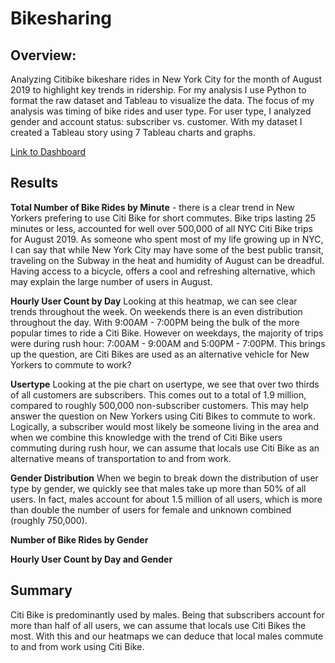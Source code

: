# Bikesharing
## Overview:


Analyzing Citibike bikeshare rides in New York City for the month of August 2019 to highlight key trends in ridership. For my analysis I use Python to format the raw dataset and Tableau to visualize the data. The focus of my analysis was timing of bike rides and user type. For user type, I analyzed gender and account status: subscriber vs. customer. With my dataset I created a Tableau story using 7 Tableau charts and graphs. 


[Link to Dashboard](https://public.tableau.com/app/profile/sam.caslowitz/viz/BikeshareAnalysis_16581771457940/CitiBikeTrends?publish=yes "link to dashboard")

## Results
__Total Number of Bike Rides by Minute__ - there is a clear trend in New Yorkers prefering to use Citi Bike for short commutes. Bike trips lasting 25 minutes or less, accounted for  well over 500,000 of all NYC Citi Bike trips for August 2019. As someone who spent most of my life growing up in NYC, I can say that while New York City may have some of the best public transit, traveling on the Subway in the heat and humidity of August can be dreadful. Having access to a bicycle, offers a cool and refreshing alternative, which may explain the large number of users in August.

__Hourly User Count by Day__
Looking at this heatmap, we can see clear trends throughout the week. On weekends there is an even distribution throughout the day. With 9:00AM - 7:00PM being the bulk of the more popular times to ride a Citi Bike. However on weekdays, the majority of trips were during rush hour: 7:00AM - 9:00AM and 5:00PM - 7:00PM. This brings up the question, are Citi Bikes are used as an alternative vehicle for New Yorkers to commute to work?

__Usertype__
Looking at the pie chart on usertype, we see that over two thirds of all customers are subscribers. This comes out to a total of 1.9 million, compared to roughly 500,000 non-subscriber customers. This may help answer the question on New Yorkers using Citi Bikes to commute to work. Logically, a subscriber would most likely be someone living in the area and when we combine this knowledge with the trend of Citi Bike users commuting during rush hour, we can assume that locals use Citi Bike as an alternative means of transportation to and from work.


__Gender Distribution__
When we begin to break down the distribution of user type by gender, we quickly see that males take up more than 50% of all users. In fact, males account for about 1.5 million of all users, which is more than double the number of users for female and unknown combined (roughly 750,000).

__Number of Bike Rides by Gender__


__Hourly User Count by Day and Gender__



## Summary
Citi Bike is predominantly used by males. Being that subscribers account for more than half of all users, we can assume that locals use Citi Bikes the most. With this and our heatmaps we can deduce that local males commute to and from work using Citi Bike.


